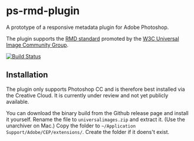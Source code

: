 # ps-rmd-plugin

A prototype of a responsive metadata plugin for Adobe Photoshop.

The plugin supports the [RMD standard](https://github.com/universalimages/rmd) 
promoted by the [W3C Universal Image Community Group](https://www.w3.org/community/universalimages/).

[![Build Status](https://travis-ci.org/sbaechler/ps-rmd-plugin.svg?branch=master)](https://travis-ci.org/sbaechler/ps-rmd-plugin)

## Installation

The plugin only supports Photoshop CC and is therefore best installed via the Creative Cloud.
It is currently under review and not yet publicly available.

You can download the binary build from the Github release page and install it yourself.
Rename the file to `universalimages.zip` and extract it. (Use the unarchiver on Mac.)
Copy the folder to `~/Application Support/Adobe/CEP/extensions/`. Create the folder if it 
doens't exist.
